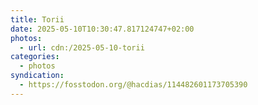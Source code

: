 ```yaml
---
title: Torii
date: 2025-05-10T10:30:47.817124747+02:00
photos:
  - url: cdn:/2025-05-10-torii
categories:
  - photos
syndication:
  - https://fosstodon.org/@hacdias/114482601173705390
---
```

